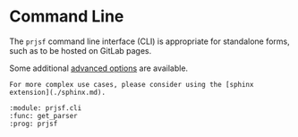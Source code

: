 # Command Line

The `prjsf` command line interface (CLI) is appropriate for standalone forms, such as to
be hosted on GitLab pages.

Some additional [advanced options](./advanced.md) are available.

```{note}
For more complex use cases, please consider using the [sphinx extension](./sphinx.md).
```

```{argparse}
:module: prjsf.cli
:func: get_parser
:prog: prjsf
```
